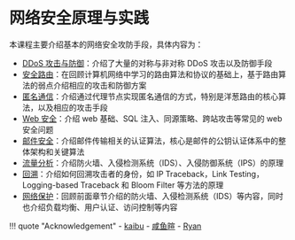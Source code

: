 # 网络安全原理与实践

本课程主要介绍基本的网络安全攻防手段，具体内容为：

- [DDoS 攻击与防御](ddos.md)：介绍了大量的对称与非对称 DDoS 攻击以及防御手段
- [安全路由](routesec.md)：在回顾计算机网络中学习的路由算法和协议的基础上，基于路由算法的弱点介绍相应的攻击和防御方案
- [匿名通信](anonymity.md)：介绍通过代理节点实现匿名通信的方式，特别是洋葱路由的核心算法，以及相应的攻击手段
- [Web 安全]()：介绍 web 基础、SQL 注入、同源策略、跨站攻击等常见的 web 安全问题
- [邮件安全]()：介绍邮件传输相关的认证算法，核心是邮件的公钥认证体系中的整体架构和关键算法
- [流量分析]()：介绍防火墙、入侵检测系统（IDS）、入侵防御系统（IPS）的原理
- [回溯]()：介绍如何回溯攻击者的身份，如 IP Traceback，Link Testing，Logging-based Traceback 和 Bloom Filter 等方法的原理
- [网络保护]()：回顾前面章节介绍的防火墙、入侵检测系统（IDS）等内容，同时也介绍负载均衡、用户认证、访问控制等内容

!!! quote "Acknowledgement"
    - [kaibu](https://list.zju.edu.cn/kaibu/netsec2024/)
    - [咸鱼暄](https://www.yuque.com/xianyuxuan/coding/netsec)
    - [Ryan](https://k5ms77k0o1.feishu.cn/wiki/LLHxwNl7AifNT9kJV17cT0S9noe)